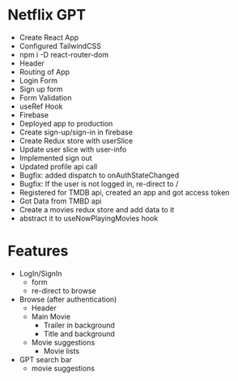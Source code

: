# Netflix GPT

- Create React App
- Configured TailwindCSS
- npm i -D react-router-dom
- Header
- Routing of App
- Login Form
- Sign up form
- Form Validation
- useRef Hook
- Firebase
- Deployed app to production
- Create sign-up/sign-in in firebase
- Create Redux store with userSlice
- Update user slice with user-info
- Implemented sign out
- Updated profile api call
- Bugfix: added dispatch to onAuthStateChanged
- Bugfix: If the user is not logged in, re-direct to /
- Registered for TMDB api, created an app and got access token
- Got Data from TMBD api
- Create a movies redux store and add data to it
- abstract it to useNowPlayingMovies hook


# Features
- LogIn/SignIn
    - form
    - re-direct to browse
- Browse (after authentication)
    - Header
    - Main Movie
        - Trailer in background
        - Title and background
    - Movie suggestions
        - Movie lists
- GPT search bar
    - movie suggestions


